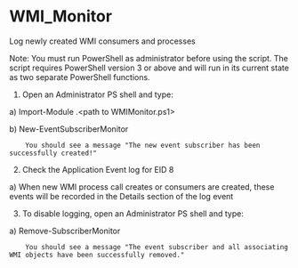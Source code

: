 # WMI_Monitor
Log newly created WMI consumers and processes

Note: You must run PowerShell as administrator before using the script. 
The script requires PowerShell version 3 or above and will run in its current state as two separate PowerShell functions.

1. Open an Administrator PS shell and type:

  a) Import-Module .\<path to WMIMonitor.ps1>

  b) New-EventSubscriberMonitor 
        
        You should see a message "The new event subscriber has been successfully created!"

2. Check the Application Event log for EID 8

  a) When new WMI process call creates or consumers are created, these events will be recorded in the Details section of the log event

3. To disable logging, open an Administrator PS shell and type:

  a) Remove-SubscriberMonitor
        
        You should see a message "The event subscriber and all associating WMI objects have been successfully removed."

